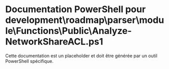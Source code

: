 # Documentation PowerShell pour development\roadmap\parser\module\Functions\Public\Analyze-NetworkShareACL.ps1

Cette documentation est un placeholder et doit être générée par un outil PowerShell spécifique.
